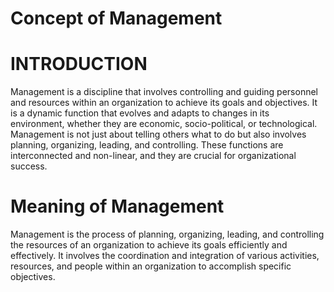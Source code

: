 # Concept of Management
# INTRODUCTION
Management is a discipline that involves controlling and guiding personnel and resources within an organization to achieve its goals and objectives. It is a dynamic function that evolves and adapts to changes in its environment, whether they are economic, socio-political, or technological. Management is not just about telling others what to do but also involves planning, organizing, leading, and controlling. These functions are interconnected and non-linear, and they are crucial for organizational success.
# Meaning of Management
Management is the process of planning, organizing, leading, and controlling the resources of an organization to achieve its goals efficiently and effectively. It involves the coordination and integration of various activities, resources, and people within an organization to accomplish specific objectives.
